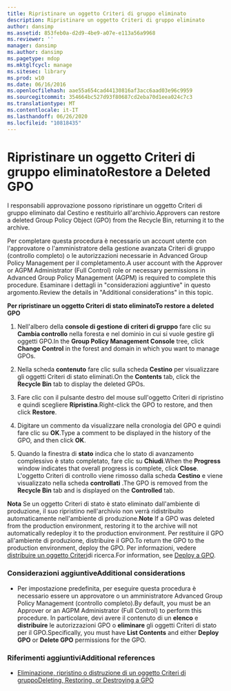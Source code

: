 ```yaml
---
title: Ripristinare un oggetto Criteri di gruppo eliminato
description: Ripristinare un oggetto Criteri di gruppo eliminato
author: dansimp
ms.assetid: 853feb0a-d2d9-4be9-a07e-e113a56a9968
ms.reviewer: ''
manager: dansimp
ms.author: dansimp
ms.pagetype: mdop
ms.mktglfcycl: manage
ms.sitesec: library
ms.prod: w10
ms.date: 06/16/2016
ms.openlocfilehash: aae55a654cad44130816af3acc6aad03e96c9959
ms.sourcegitcommit: 354664bc527d93f80687cd2eba70d1eea024c7c3
ms.translationtype: MT
ms.contentlocale: it-IT
ms.lasthandoff: 06/26/2020
ms.locfileid: "10818435"
---
```

# <span data-ttu-id="ceca8-103">Ripristinare un oggetto Criteri di gruppo eliminato</span><span class="sxs-lookup"><span data-stu-id="ceca8-103">Restore a Deleted GPO</span></span>


<span data-ttu-id="ceca8-104">I responsabili approvazione possono ripristinare un oggetto Criteri di gruppo eliminato dal Cestino e restituirlo all'archivio.</span><span class="sxs-lookup"><span data-stu-id="ceca8-104">Approvers can restore a deleted Group Policy Object (GPO) from the Recycle Bin, returning it to the archive.</span></span>

<span data-ttu-id="ceca8-105">Per completare questa procedura è necessario un account utente con l'approvatore o l'amministratore della gestione avanzata Criteri di gruppo (controllo completo) o le autorizzazioni necessarie in Advanced Group Policy Management per il completamento.</span><span class="sxs-lookup"><span data-stu-id="ceca8-105">A user account with the Approver or AGPM Administrator (Full Control) role or necessary permissions in Advanced Group Policy Management (AGPM) is required to complete this procedure.</span></span> <span data-ttu-id="ceca8-106">Esaminare i dettagli in "considerazioni aggiuntive" in questo argomento.</span><span class="sxs-lookup"><span data-stu-id="ceca8-106">Review the details in "Additional considerations" in this topic.</span></span>

**<span data-ttu-id="ceca8-107">Per ripristinare un oggetto Criteri di stato eliminato</span><span class="sxs-lookup"><span data-stu-id="ceca8-107">To restore a deleted GPO</span></span>**

1.  <span data-ttu-id="ceca8-108">Nell'albero della **console di gestione di criteri di gruppo** fare clic su **Cambia controllo** nella foresta e nel dominio in cui si vuole gestire gli oggetti GPO.</span><span class="sxs-lookup"><span data-stu-id="ceca8-108">In the **Group Policy Management Console** tree, click **Change Control** in the forest and domain in which you want to manage GPOs.</span></span>

2.  <span data-ttu-id="ceca8-109">Nella scheda **contenuto** fare clic sulla scheda **Cestino** per visualizzare gli oggetti Criteri di stato eliminati.</span><span class="sxs-lookup"><span data-stu-id="ceca8-109">On the **Contents** tab, click the **Recycle Bin** tab to display the deleted GPOs.</span></span>

3.  <span data-ttu-id="ceca8-110">Fare clic con il pulsante destro del mouse sull'oggetto Criteri di ripristino e quindi scegliere **Ripristina**.</span><span class="sxs-lookup"><span data-stu-id="ceca8-110">Right-click the GPO to restore, and then click **Restore**.</span></span>

4.  <span data-ttu-id="ceca8-111">Digitare un commento da visualizzare nella cronologia del GPO e quindi fare clic su **OK**.</span><span class="sxs-lookup"><span data-stu-id="ceca8-111">Type a comment to be displayed in the history of the GPO, and then click **OK**.</span></span>

5.  <span data-ttu-id="ceca8-112">Quando la finestra di **stato** indica che lo stato di avanzamento complessivo è stato completato, fare clic su **Chiudi**.</span><span class="sxs-lookup"><span data-stu-id="ceca8-112">When the **Progress** window indicates that overall progress is complete, click **Close**.</span></span> <span data-ttu-id="ceca8-113">L'oggetto Criteri di controllo viene rimosso dalla scheda **Cestino** e viene visualizzato nella scheda **controllati** .</span><span class="sxs-lookup"><span data-stu-id="ceca8-113">The GPO is removed from the **Recycle Bin** tab and is displayed on the **Controlled** tab.</span></span>

<span data-ttu-id="ceca8-114">**Nota**  Se un oggetto Criteri di stato è stato eliminato dall'ambiente di produzione, il suo ripristino nell'archivio non verrà ridistribuito automaticamente nell'ambiente di produzione.</span><span class="sxs-lookup"><span data-stu-id="ceca8-114">**Note** If a GPO was deleted from the production environment, restoring it to the archive will not automatically redeploy it to the production environment.</span></span> <span data-ttu-id="ceca8-115">Per restituire il GPO all'ambiente di produzione, distribuire il GPO.</span><span class="sxs-lookup"><span data-stu-id="ceca8-115">To return the GPO to the production environment, deploy the GPO.</span></span> <span data-ttu-id="ceca8-116">Per informazioni, vedere [distribuire un oggetto Criteri](deploy-a-gpo-agpm30ops.md)di ricerca.</span><span class="sxs-lookup"><span data-stu-id="ceca8-116">For information, see [Deploy a GPO](deploy-a-gpo-agpm30ops.md).</span></span>

 

### <span data-ttu-id="ceca8-117">Considerazioni aggiuntive</span><span class="sxs-lookup"><span data-stu-id="ceca8-117">Additional considerations</span></span>

-   <span data-ttu-id="ceca8-118">Per impostazione predefinita, per eseguire questa procedura è necessario essere un approvatore o un amministratore Advanced Group Policy Management (controllo completo).</span><span class="sxs-lookup"><span data-stu-id="ceca8-118">By default, you must be an Approver or an AGPM Administrator (Full Control) to perform this procedure.</span></span> <span data-ttu-id="ceca8-119">In particolare, devi avere il contenuto di un **elenco** e **distribuire** le autorizzazioni GPO o **eliminare** gli oggetti Criteri di stato per il GPO.</span><span class="sxs-lookup"><span data-stu-id="ceca8-119">Specifically, you must have **List Contents** and either **Deploy GPO** or **Delete GPO** permissions for the GPO.</span></span>

### <span data-ttu-id="ceca8-120">Riferimenti aggiuntivi</span><span class="sxs-lookup"><span data-stu-id="ceca8-120">Additional references</span></span>

-   [<span data-ttu-id="ceca8-121">Eliminazione, ripristino o distruzione di un oggetto Criteri di gruppo</span><span class="sxs-lookup"><span data-stu-id="ceca8-121">Deleting, Restoring, or Destroying a GPO</span></span>](deleting-restoring-or-destroying-a-gpo-agpm30ops.md)

 

 





